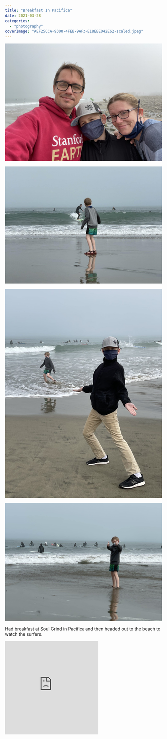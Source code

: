 ```yaml
---
title: "Breakfast In Pacifica"
date: 2021-03-28
categories: 
  - "photography"
coverImage: "AEF25CCA-9300-4FEB-9AF2-E18EBE042E62-scaled.jpeg"
---
```


![](images/AEF25CCA-9300-4FEB-9AF2-E18EBE042E62-scaled.jpeg?ssl=1)

![](images/A01463DC-BDE3-4A67-B82E-E9C197F41F11-scaled.jpeg?ssl=1)

![](images/159B6EB2-CEE4-4BA1-97C0-0F31B814D087-scaled.jpeg?ssl=1)

![](images/B73980F3-D7C7-452B-AE42-DEFE0628DFAB-scaled.jpeg?ssl=1)

Had breakfast at Soul Grind in Pacifica and then headed out to the beach to watch the surfers.

<iframe src="https://www.google.com/maps/embed?pb=!1m18!1m12!1m3!1d3161.298364793607!2d-122.50819014843647!3d37.595136430146745!2m3!1f0!2f0!3f0!3m2!1i1024!2i768!4f13.1!3m3!1m2!1s0x808f7b9f24b9e4cd%3A0x9b03fd028f3485d5!2sSoul%20Grind%20Coffee%20Roasters!5e0!3m2!1sen!2sus!4v1619052829545!5m2!1sen!2sus" width="300" height="300" style="border:0;" allowfullscreen loading="lazy"></iframe>
